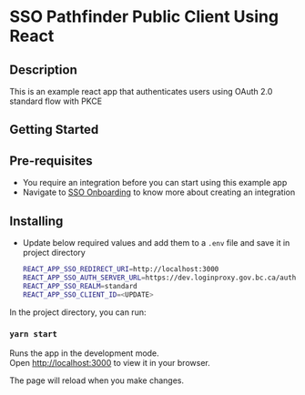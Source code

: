# SSO Pathfinder Public Client Using React

## Description

This is an example react app that authenticates users using OAuth 2.0 standard flow with PKCE

## Getting Started

## Pre-requisites

- You require an integration before you can start using this example app
- Navigate to [SSO Onboarding](https://github.com/bcgov/sso-keycloak/wiki/SSO-Onboarding) to know more about creating an integration

## Installing

- Update below required values and add them to a `.env` file and save it in project directory

  ```sh
  REACT_APP_SSO_REDIRECT_URI=http://localhost:3000
  REACT_APP_SSO_AUTH_SERVER_URL=https://dev.loginproxy.gov.bc.ca/auth
  REACT_APP_SSO_REALM=standard
  REACT_APP_SSO_CLIENT_ID=<UPDATE>
  ```

In the project directory, you can run:

### `yarn start`

Runs the app in the development mode.\
Open [http://localhost:3000](http://localhost:3000) to view it in your browser.

The page will reload when you make changes.
